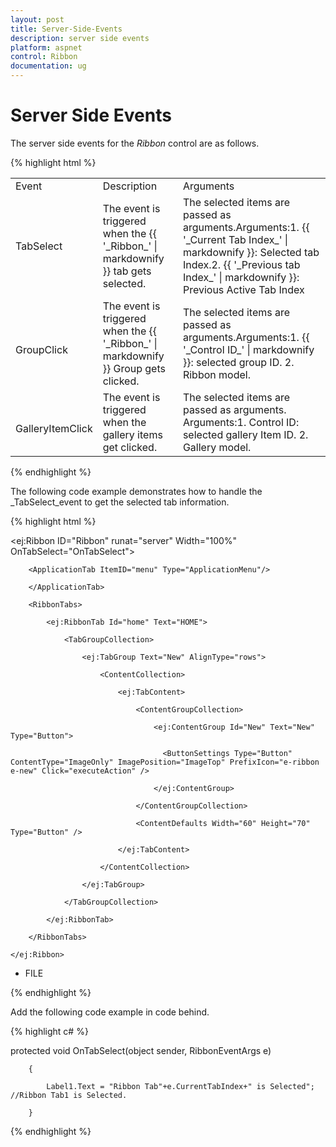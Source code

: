 ```yaml
---
layout: post
title: Server-Side-Events
description: server side events
platform: aspnet
control: Ribbon
documentation: ug
---
```


# Server Side Events

The server side events for the _Ribbon_ control are as follows.

{% highlight html %}

<table>
<tr>
<td>
Event</td><td>
Description</td><td>
Arguments</td></tr>
<tr>
<td>
TabSelect</td><td>
The event is triggered when the {{ '_Ribbon_' | markdownify }} tab gets selected.</td><td>
The selected items are passed as arguments.Arguments:1. {{ '_Current Tab Index_' | markdownify }}: Selected tab Index.2. {{ '_Previous tab Index_' | markdownify }}: Previous Active Tab Index</td></tr>
<tr>
<td>
<br>GroupClick</td><td>
The event is triggered when the {{ '_Ribbon_' | markdownify }} Group gets clicked.</td><td>
The selected items are passed as arguments.Arguments:1. {{ '_Control ID_' | markdownify }}: selected group ID. 2. Ribbon model.</td></tr>
<tr>
<td>
<br>GalleryItemClick</td><td>
The event is triggered when the gallery items get clicked.</td><td>
The selected items are passed as arguments. Arguments:1. Control ID: selected gallery Item ID. 2. Gallery model.</td></tr>
</table>
{% endhighlight %}






The following code example demonstrates how to handle the _TabSelect_event to get the selected tab information.

{% highlight html %}




<ej:Ribbon ID="Ribbon" runat="server" Width="100%" OnTabSelect="OnTabSelect">

        <ApplicationTab ItemID="menu" Type="ApplicationMenu"/>

        </ApplicationTab>

        <RibbonTabs>

            <ej:RibbonTab Id="home" Text="HOME">

                <TabGroupCollection>

                    <ej:TabGroup Text="New" AlignType="rows">

                        <ContentCollection>

                            <ej:TabContent>

                                <ContentGroupCollection>

                                    <ej:ContentGroup Id="New" Text="New" Type="Button">

                                      <ButtonSettings Type="Button" ContentType="ImageOnly" ImagePosition="ImageTop" PrefixIcon="e-ribbon e-new" Click="executeAction" />

                                    </ej:ContentGroup>

                                </ContentGroupCollection>

                                <ContentDefaults Width="60" Height="70" Type="Button" />

                            </ej:TabContent>

                        </ContentCollection>

                    </ej:TabGroup>

                </TabGroupCollection>

            </ej:RibbonTab>

        </RibbonTabs>

    </ej:Ribbon>

<ul id="menu">

<li><a>FILE</a></li>

</ul>



{% endhighlight %}



Add the following code example in code behind.

{% highlight c# %}



protected void OnTabSelect(object sender, RibbonEventArgs e)

        {

            Label1.Text = "Ribbon Tab"+e.CurrentTabIndex+" is Selected"; //Ribbon Tab1 is Selected.

        }



{% endhighlight %}



